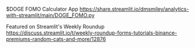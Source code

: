 $DOGE FOMO Calculator App
https://share.streamlit.io/dmsmiley/analytics-with-streamlit/main/DOGE_FOMO.py

Featured on Streamlit's Weekly Roundup
https://discuss.streamlit.io/t/weekly-roundup-forms-tutorials-binance-premiums-random-cats-and-more/12876
